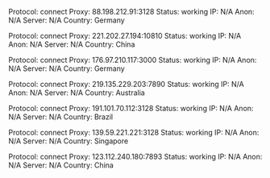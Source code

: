 Protocol: connect
Proxy: 88.198.212.91:3128
Status: working
IP: N/A
Anon: N/A
Server: N/A
Country: Germany

Protocol: connect
Proxy: 221.202.27.194:10810
Status: working
IP: N/A
Anon: N/A
Server: N/A
Country: China

Protocol: connect
Proxy: 176.97.210.117:3000
Status: working
IP: N/A
Anon: N/A
Server: N/A
Country: Germany

Protocol: connect
Proxy: 219.135.229.203:7890
Status: working
IP: N/A
Anon: N/A
Server: N/A
Country: Australia

Protocol: connect
Proxy: 191.101.70.112:3128
Status: working
IP: N/A
Anon: N/A
Server: N/A
Country: Brazil

Protocol: connect
Proxy: 139.59.221.221:3128
Status: working
IP: N/A
Anon: N/A
Server: N/A
Country: Singapore

Protocol: connect
Proxy: 123.112.240.180:7893
Status: working
IP: N/A
Anon: N/A
Server: N/A
Country: China

